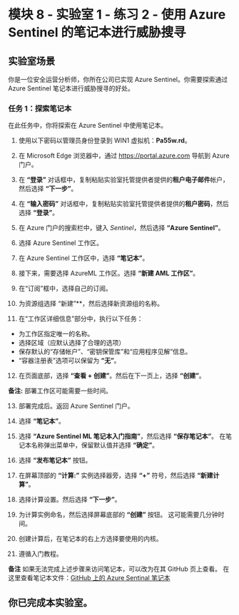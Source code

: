 ﻿# 模块 8 - 实验室 1 - 练习 2 - 使用 Azure Sentinel 的笔记本进行威胁搜寻

## 实验室场景

你是一位安全运营分析师，你所在公司已实现 Azure Sentinel。你需要探索通过 Azure Sentinel 笔记本进行威胁搜寻的好处。

### 任务 1：探索笔记本

在此任务中，你将探索在 Azure Sentinel 中使用笔记本。

1. 使用以下密码以管理员身份登录到 WIN1 虚拟机：**Pa55w.rd**。  

2. 在 Microsoft Edge 浏览器中，通过 https://portal.azure.com 导航到 Azure 门户。

3. 在 **“登录”** 对话框中，复制粘贴实验室托管提供者提供的**租户电子邮件**帐户，然后选择 **“下一步”**。

4. 在 **“输入密码”** 对话框中，复制粘贴实验室托管提供者提供的**租户密码**，然后选择 **“登录”**。

5. 在 Azure 门户的搜索栏中，键入 *Sentinel*，然后选择 **“Azure Sentinel”**。

6. 选择 Azure Sentinel 工作区。

7. 在 Azure Sentinel 工作区中，选择 **“笔记本”**。

8. 接下来，需要选择 AzureML 工作区。选择 **“新建 AML 工作区”**。

9.	在“订阅”框中，选择自己的订阅。

10.	为资源组选择 “新建”**，然后选择新资源组的名称。

11.	在“工作区详细信息”部分中，执行以下任务：
- 为工作区指定唯一的名称。
- 选择区域（应默认选择了合理的选项）
- 保存默认的“存储帐户”、“密钥保管库”和“应用程序见解”信息。
- “容器注册表”选项可以保留为 **“无”**。

12.	在页面底部，选择 **“查看 + 创建”**。然后在下一页上，选择 **“创建”**。

**备注:** 部署工作区可能需要一些时间。 

13.	部署完成后。返回 Azure Sentinel 门户。

14. 选择 **“笔记本”**。 

15. 选择 **“Azure Sentinel ML 笔记本入门指南”**，然后选择 **“保存笔记本”**。  在笔记本名称弹出菜单中，保留默认值并选择 **“确定”**。

16. 选择 **“发布笔记本”** 按钮。

17.	在屏幕顶部的 **“计算:”** 实例选择器旁，选择 **“+”** 符号，然后选择 **“新建计算”**。

18.	选择计算设置。然后选择 **“下一步”**。

19.	为计算实例命名，然后选择屏幕底部的 **“创建”** 按钮。  这可能需要几分钟时间。

20.	创建计算后，在笔记本的右上方选择要使用的内核。

21. 遵循入门教程。

**备注** 如果无法完成上述步骤来访问笔记本，可以改为在其 GitHub 页上查看。  在这里查看笔记本文件：[GitHub 上的 Azure Sentinal 笔记本](https://github.com/Azure/Azure-Sentinel-Notebooks/blob/8122bca32387d60a8ee9c058ead9d3ab8f4d61e6/A%20Getting%20Started%20Guide%20For%20Azure%20Sentinel%20ML%20Notebooks.ipynb) 

## 你已完成本实验室。